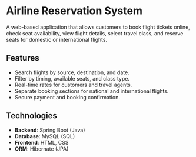 # Airline Reservation System

A web-based application that allows customers to book flight tickets online, check seat availability, view flight
details, select travel class, and reserve seats for domestic or international flights.

## Features

- Search flights by source, destination, and date.
- Filter by timing, available seats, and class type.
- Real-time rates for customers and travel agents.
- Separate booking sections for national and international flights.
- Secure payment and booking confirmation.

## Technologies

- **Backend**: Spring Boot (Java)
- **Database**: MySQL (SQL)
- **Frontend**: HTML, CSS
- **ORM**: Hibernate (JPA)
